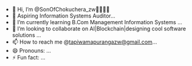 - 👋 Hi, I’m @SonOfChokuchera_zw🫡🇿🇼🫵
- 👀 Aspiring Information Systems Auditor...
- 🌱 I’m currently learning B.Com Management Information Systems ...
- 💞️ I’m looking to collaborate on AI|Blockchain|designing cool software solutions ...
- 📫 How to reach me @tapiwamapurangazw@gmail.com...
- 😄 Pronouns: ...
- ⚡ Fun fact: ...

<!---
SonOfChokuchera/SonOfChorachera is a ✨ special ✨ repository because its `README.md` (this file) appears on your GitHub profile.
You can click the Preview link to take a look at your changes.
--->
